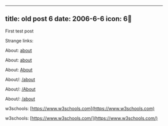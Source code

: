 
---
title: old post 6
date: 2006-6-6
icon: 6⃣
---

First test post

Strange links:

About:
[about](about)

About:
[about](About)

About:
[About](about)



About/:
[/about](/about)

About/:
[/About](/about)

About/:
[/about](/About)

w3schools:
[https://www.w3schools.com](https://www.w3schools.com)

w3schools:
[https://www.w3schools.com/](https://www.w3schools.com/)
